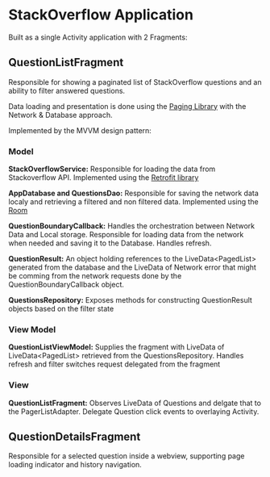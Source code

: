 

<h1>StackOverflow Application</h1>
  
  Built as a single Activity application with 2 Fragments:
  
  <h2>QuestionListFragment</h2> 
  Responsible for showing a paginated list of StackOverflow questions and an ability to filter answered questions.
  
  Data loading and presentation is done using the [Paging Library](https://developer.android.com/topic/libraries/architecture/paging) with the Network & Database approach.
  
  Implemented by the MVVM design pattern:
  
  <h3>Model</h3>
  
  **StackOverflowService:** Responsible for loading the data from Stackoverflow API. Implemented using the [Retrofit library](https://square.github.io/retrofit/) 
  
  **AppDatabase and QuestionsDao:** Responsible for saving the network data localy and retrieving a filtered and non filtered data. Implemented using the [Room](https://developer.android.com/jetpack/androidx/releases/room) 
  
  **QuestionBoundaryCallback:** Handles the orchestration between Network Data and Local storage. 
  Responsible for loading data from the network when needed and saving it to the Database.
  Handles refresh.
  
  **QuestionResult:** An object holding references to the LiveData<PagedList<Question>> generated from the database and the LiveData of Network error that might be comming from the network requests done by the QuestionBoundaryCallback object.
  
  **QuestionsRepository:** Exposes methods for constructing QuestionResult objects based on the filter state
  
 <h3>View Model</h3>   
      
  **QuestionListViewModel:** Supplies the fragment with LiveData of LiveData<PagedList<Question>> retrieved from the QuestionsRepository.
  Handles refresh and filter switches request delegated from the fragment 
  
  <h3>View</h3>
  
  **QuestionListFragment:** Observes LiveData of Questions and delgate that to the PagerListAdapter.
  Delegate Question click events to overlaying Activity. 
  
  
  <h2>QuestionDetailsFragment</h2>
  Responsible for a selected question inside a webview, supporting page loading indicator and history navigation.
  
  
  
  
  
